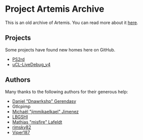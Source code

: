 # Project Artemis Archive

This is an old archive of Artemis. You can read more about it [here](https://gamehacking.org/artemis).

## Projects

Some projects have found new homes here on GitHub.

* [PS2rd](https://github.com/mlafeldt/ps2rd)
* [uCL-LiveDebug_v4](https://github.com/Dnawrkshp/uCL-LiveDebug_v4)

## Authors

Many thanks to the following authors for their generous help:

* [Daniel "Dnawrkshp" Gerendasy](https://github.com/Dnawrkshp)
* Gtlcpimp
* [Michaël "jimmikaelkael" Jimenez](https://github.com/jimmikaelkael)
* [LBGSHI](https://github.com/LBGSHI)
* [Mathias "misfire" Lafeldt](https://github.com/mlafeldt)
* [rimsky82](https://github.com/rimsky82)
* [Viper187](https://github.com/Viper187)
